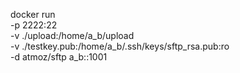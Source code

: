 docker run \
 -p 2222:22 \
 -v ./upload:/home/a_b/upload \
 -v ./testkey.pub:/home/a_b/.ssh/keys/sftp_rsa.pub:ro \
 -d atmoz/sftp a_b::1001
